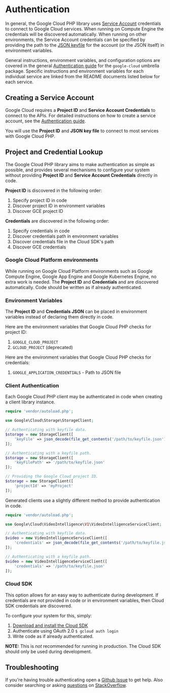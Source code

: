 # Authentication

In general, the Google Cloud PHP library uses [Service Account](https://cloud.google.com/iam/docs/creating-managing-service-accounts) credentials to connect to Google Cloud services. When running on Compute Engine the credentials will be discovered automatically. When running on other environments, the Service Account credentials can be specified by providing the path to the [JSON keyfile](https://cloud.google.com/iam/docs/managing-service-account-keys) for the account (or the JSON itself) in environment variables.

General instructions, environment variables, and configuration options are covered in the general [Authentication guide](http://googlecloudplatform.github.io/google-cloud-php/#/docs/google-cloud/latest/guides/authentication) for the `google-cloud` umbrella package. Specific instructions and environment variables for each individual service are linked from the README documents listed below for each service.

## Creating a Service Account

Google Cloud requires a **Project ID** and **Service Account Credentials** to connect to the APIs. For detailed instructions on how to create a service account, see the [Authentication guide](http://googlecloudplatform.github.io/google-cloud-php/#/docs/google-cloud/latest/guides/authentication).

You will use the **Project ID** and **JSON key file** to connect to most services with Google Cloud PHP.

## Project and Credential Lookup

The Google Cloud PHP library aims to make authentication as simple as possible, and provides several mechanisms to configure your system without providing **Project ID** and **Service Account Credentials** directly in code.

**Project ID** is discovered in the following order:

1. Specify project ID in code
2. Discover project ID in environment variables
3. Discover GCE project ID

**Credentials** are discovered in the following order:

1. Specify credentials in code
2. Discover credentials path in environment variables
3. Discover credentials file in the Cloud SDK's path
4. Discover GCE credentials

### Google Cloud Platform environments

While running on Google Cloud Platform environments such as Google Compute Engine, Google App Engine and Google Kubernetes Engine, no extra work is needed. The **Project ID** and **Credentials** and are discovered automatically. Code should be written as if already authenticated.

### Environment Variables

The **Project ID** and **Credentials JSON** can be placed in environment variables instead of declaring them directly in code.

Here are the environment variables that Google Cloud PHP checks for project ID:

1. `GOOGLE_CLOUD_PROJECT`
2. `GCLOUD_PROJECT` (deprecated)

Here are the environment variables that Google Cloud PHP checks for credentials:

1. `GOOGLE_APPLICATION_CREDENTIALS` - Path to JSON file

### Client Authentication

Each Google Cloud PHP client may be authenticated in code when creating a client library instance.

```php
require 'vendor/autoload.php';

use Google\Cloud\Storage\StorageClient;

// Authenticating with keyfile data.
$storage = new StorageClient([
    'keyFile' => json_decode(file_get_contents('/path/to/keyfile.json'), true)
]);

// Authenticating with a keyfile path.
$storage = new StorageClient([
    'keyFilePath' => '/path/to/keyfile.json'
]);

// Providing the Google Cloud project ID.
$storage = new StorageClient([
    'projectId' => 'myProject'
]);
```

Generated clients use a slightly different method to provide authentication in code.

```php
require 'vendor/autoload.php';

use Google\Cloud\VideoIntelligence\V1\VideoIntelligenceServiceClient;

// Authenticating with keyfile data.
$video = new VideoIntelligenceServiceClient([
    'credentials' => json_decode(file_get_contents('/path/to/keyfile.json'), true)
]);

// Authenticating with a keyfile path.
$video = new VideoIntelligenceServiceClient([
    'credentials' => '/path/to/keyfile.json'
]);
```

### Cloud SDK

This option allows for an easy way to authenticate during development. If credentials are not provided in code or in environment variables, then Cloud SDK credentials are discovered.

To configure your system for this, simply:

1. [Download and install the Cloud SDK](https://cloud.google.com/sdk)
2. Authenticate using OAuth 2.0 `$ gcloud auth login`
3. Write code as if already authenticated.

**NOTE:** This is _not_ recommended for running in production. The Cloud SDK should only be used during development.

## Troubleshooting

If you're having trouble authenticating open a [Github Issue](https://github.com/GoogleCloudPlatform/google-cloud-php/issues/new?title=Authentication+question) to get help.  Also consider searching or asking [questions](http://stackoverflow.com/questions/tagged/google-cloud-platform+php) on [StackOverflow](http://stackoverflow.com).

